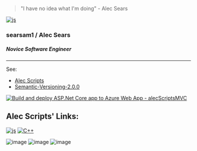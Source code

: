 > "I have no idea what I'm doing" - Alec Sears 

<!-- ![image]()
https://alecscriptsmvc.azurewebsites.net/Js 

--> 
<!-- ![js](https://img.shields.io/badge/JavaScript-323330?style=for-the-badge&logo=javascript&logoColor=F7DF1E) -->
[![js](https://img.shields.io/badge/JavaScript-323330?style=for-the-badge&logo=javascript&logoColor=F7DF1E)](https://alecscriptsmvc.azurewebsites.net/Js)

### searsam1 / Alec Sears  
##### Novice Software Engineer

-------
See: 
- [Alec Scripts](https://alecscriptsmvc.azurewebsites.net)  
- [Semantic-Versioning-2.0.0](https://github.com/searsam1/Semantic-Versioning-2.0.0)  

[![Build and deploy ASP.Net Core app to Azure Web App - alecScriptsMVC](https://github.com/searsam1/alecscripts/actions/workflows/main_alecscriptsmvc.yml/badge.svg)](https://github.com/searsam1/alecscripts/actions/workflows/main_alecscriptsmvc.yml)

## Alec Scripts' Links: 
[![js](https://img.shields.io/badge/JavaScript-323330?style=for-the-badge&logo=javascript&logoColor=F7DF1E)](https://alecscriptsmvc.azurewebsites.net/Js)
[![C++](https://img.shields.io/badge/C%2B%2B-00599C?style=for-the-badge&logo=c%2B%2B&logoColor=white)](https://alecscriptsmvc.azurewebsites.net/cpp)

![image](https://github-readme-activity-graph.cyclic.app/graph?username=searsam1&theme=minimal)
![image](https://github-profile-summary-cards.vercel.app/api/cards/profile-details?username=searsam1&theme=vue)
![image](https://github-readme-stats.vercel.app/api/top-langs/?username=searsam1)
